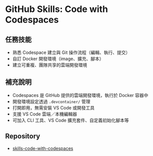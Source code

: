 # GitHub Skills: Code with Codespaces

## 任務技能
- 熟悉 Codespace 建立與 Git 操作流程（編輯、執行、提交）
- 自訂 Docker 開發環境（image、擴充、腳本）
- 建立可重複、團隊共享的雲端開發環境

## 補充說明
- Codespaces 是 GitHub 提供的雲端開發環境，執行於 Docker 容器中
- 開發環境設定透過 `.devcontainer/` 管理
- 打開即用，無需安裝 VS Code 或開發工具
- 支援 VS Code 雲端／本機編輯器
- 可加入 CLI 工具、VS Code 擴充套件、自定義初始化腳本等

## Repository
- [skills-code-with-codespaces](https://github.com/zoelinsg/skills-code-with-codespaces)
